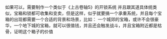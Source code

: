 如果可以，需要制作一个类似于《上古卷轴5》的开锁系统
并且跟其道具体统类似，宝箱和锁都可收集和变卖，但是这样，似乎就要搞一个承重系统，并且每个宝箱的出现都需要一个合适的背景和场景，比如：
一个城郊的宝箱，或许不会很豪华，一个地下城的宝箱，就可以很值钱，并且还会触发战斗，并且宝箱附近都是枯骨，证明这个箱子的价值